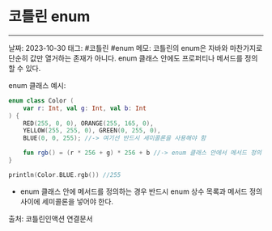 # 코틀린 enum
---

날짜: 2023-10-30
태그: #코틀린 #enum
메모:
코틀린의 enum은 자바와 마찬가지로 단순히 값만 열거하는 존재가 아니다.
enum 클래스 안에도 프로퍼티나 메서드를 정의할 수 있다.

enum 클래스 예시:
```kotlin
enum class Color (
	var r: Int, val g: Int, val b: Int
) {
	RED(255, 0, 0), ORANGE(255, 165, 0),
	YELLOW(255, 255, 0), GREEN(0, 255, 0),
	BLUE(0, 0, 255); //-> 여기선 반드시 세미콜론을 사용해야 함

	fun rgb() = (r * 256 + g) * 256 + b //-> enum 클래스 안에서 메서드 정의
}

println(Color.BLUE.rgb()) //255
```
- enum 클래스 안에 메서드를 정의하는 경우 반드시 enum 상수 목록과 메서드 정의 사이에 세미콜론을 넣어야 한다.


출처: 코틀린인액션
연결문서
